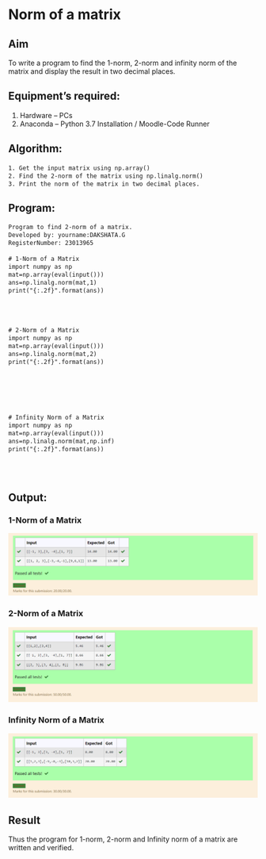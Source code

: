 # Norm of a matrix
## Aim
To write a program to find the 1-norm, 2-norm and infinity norm of the matrix and display the result in two decimal places.
## Equipment’s required:
1.	Hardware – PCs
2.	Anaconda – Python 3.7 Installation / Moodle-Code Runner
## Algorithm:
	1. Get the input matrix using np.array()   
    2. Find the 2-norm of the matrix using np.linalg.norm()
	3. Print the norm of the matrix in two decimal places.
## Program:
```
Program to find 2-norm of a matrix.
Developed by: yourname:DAKSHATA.G
RegisterNumber: 23013965

# 1-Norm of a Matrix
import numpy as np
mat=np.array(eval(input()))
ans=np.linalg.norm(mat,1)
print("{:.2f}".format(ans))




# 2-Norm of a Matrix
import numpy as np
mat=np.array(eval(input()))
ans=np.linalg.norm(mat,2)
print("{:.2f}".format(ans))






# Infinity Norm of a Matrix
import numpy as np
mat=np.array(eval(input()))
ans=np.linalg.norm(mat,np.inf)
print("{:.2f}".format(ans))




```
## Output:
### 1-Norm of a Matrix
![Alt text](image.png)

### 2-Norm of a Matrix
![Alt text](image-1.png)

### Infinity Norm of a Matrix
![Alt text](image-2.png)

## Result
Thus the program for 1-norm, 2-norm and Infinity norm of a matrix are written and verified.
